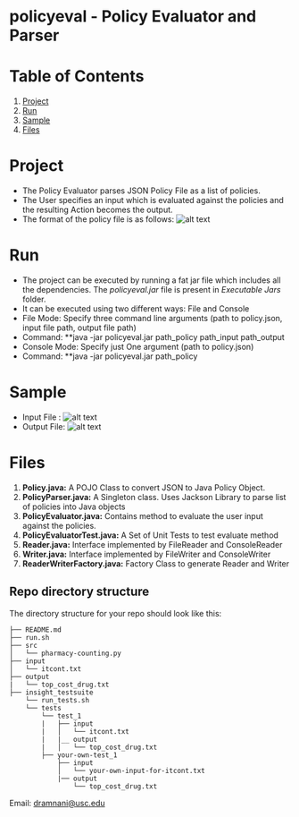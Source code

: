 # policyeval - Policy Evaluator and Parser
# Table of Contents
1. [Project](README.md#Project)
1. [Run](README.md#Run)
1. [Sample](README.md#Sample)
1. [Files](README.md#Files)

# Project
* The Policy Evaluator parses JSON Policy File as a list of policies. 
* The User specifies an input which is evaluated against the policies and the resulting Action becomes the output.
* The format of the policy file is as follows:
![alt text](https://i.imgur.com/5ElATsT.png "Policy File")

# Run
* The project can be executed by running a fat jar file which includes all the dependencies. The *policyeval.jar* file is present in *Executable Jars* folder.
* It can be executed using two different ways: File and Console
* File Mode: Specify three command line arguments (path to policy.json, input file path, output file path)
* Command: **java -jar policyeval.jar path_policy path_input path_output
* Console Mode: Specify just One argument (path to policy.json)
* Command: **java -jar policyeval.jar path_policy

# Sample
* Input File : 
![alt text](https://i.imgur.com/J0l4pzE.png "Input File")
* Output File:
![alt text](https://i.imgur.com/Sn8i50e.png "Input File")


# Files
1. **Policy.java:** A POJO Class to convert JSON to Java Policy Object.
2. **PolicyParser.java:** A Singleton class. Uses Jackson Library to parse list of policies into Java objects
3. **PolicyEvaluator.java:** Contains method to evaluate the user input against the policies.
4. **PolicyEvaluatorTest.java:** A Set of Unit Tests to test evaluate method
5. **Reader.java:** Interface implemented by FileReader and ConsoleReader
6. **Writer.java:** Interface implemented by FileWriter and ConsoleWriter
7. **ReaderWriterFactory.java:** Factory Class to generate Reader and Writer




## Repo directory structure

The directory structure for your repo should look like this:

    ├── README.md 
    ├── run.sh
    ├── src
    │   └── pharmacy-counting.py
    ├── input
    │   └── itcont.txt
    ├── output
    |   └── top_cost_drug.txt
    ├── insight_testsuite
        └── run_tests.sh
        └── tests
            └── test_1
            |   ├── input
            |   │   └── itcont.txt
            |   |__ output
            |   │   └── top_cost_drug.txt
            ├── your-own-test_1
                ├── input
                │   └── your-own-input-for-itcont.txt
                |── output
                    └── top_cost_drug.txt

Email: dramnani@usc.edu
